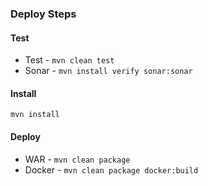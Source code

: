 ### Deploy Steps

#### Test
* Test - `mvn clean test`
* Sonar - `mvn install verify sonar:sonar`
#### Install
`mvn install`

#### Deploy 
* WAR  - `mvn clean package` 
* Docker - `mvn clean package docker:build`
